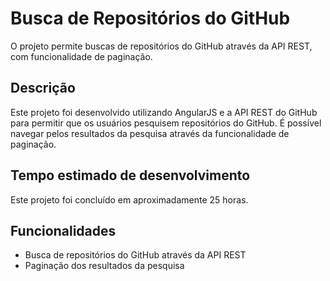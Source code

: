 # Busca de Repositórios do GitHub

O projeto permite buscas de repositórios do GitHub através da API REST, com funcionalidade de paginação.

## Descrição

Este projeto foi desenvolvido utilizando AngularJS e a API REST do GitHub para permitir que os usuários pesquisem repositórios do GitHub. É possível navegar pelos resultados da pesquisa através da funcionalidade de paginação.

## Tempo estimado de desenvolvimento

Este projeto foi concluído em aproximadamente 25 horas.

## Funcionalidades

- Busca de repositórios do GitHub através da API REST
- Paginação dos resultados da pesquisa